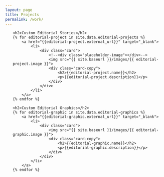 ```yaml
---
layout: page
title: Projects
permalink: /work/
---
```


<ul class="portfolio-list">

	<h2>Custom Editorial Stories</h2>
	{% for editorial-project in site.data.editorial-projects %}
		<a href="{{editorial-project.external_url}}" target="_blank">
		  	<li>
		  		<div class="card">
		  			<!--<div class="placeholder-image"></div>-->
					<img src="{{ site.baseurl }}/images/{{ editorial-project.image }}">
					<div class="card-copy">
						<h2>{{editorial-project.name}}</h2>
						<p>{{editorial-project.description}}</p>
					</div>
				</div>
		  	</li>
	  	</a>
	{% endfor %}

	<h2>Custom Editorial Graphics</h2>
	{% for editorial-graphic in site.data.editorial-graphics %}
		<a href="{{editorial-graphic.external_url}}" target="_blank">
		  	<li>
		  		<div class="card">
					<img src="{{ site.baseurl }}/images/{{ editorial-graphic.image }}">
					<div class="card-copy">
						<h2>{{editorial-graphic.name}}</h2>
						<p>{{editorial-graphic.description}}</p>
					</div>
				</div>
		  	</li>
	  	</a>
	{% endfor %}

</ul>